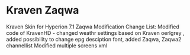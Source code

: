 # Kraven Zaqwa
 Kraven Skin for Hyperion 7.1 Zaqwa Modification 
Change List:
Modified code of KravenHD - changed weathr settings based on Kraven oerlgrey , added possibility to change epg desciption font, added Zaqwa, Zaqwa2 channellist
Modified multiple screens xml 
